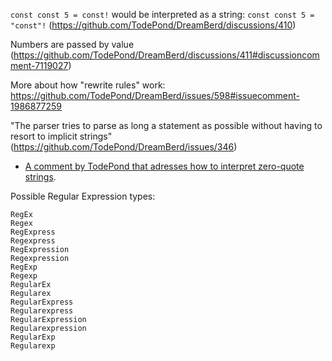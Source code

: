 
`const const 5 = const!` would be interpreted as a string: `const const 5 = "const"!` (https://github.com/TodePond/DreamBerd/discussions/410)

Numbers are passed by value (https://github.com/TodePond/DreamBerd/discussions/411#discussioncomment-7119027)

More about how "rewrite rules" work: https://github.com/TodePond/DreamBerd/issues/598#issuecomment-1986877259

"The parser tries to parse as long a statement as possible without having to resort to implicit strings" (https://github.com/TodePond/DreamBerd/issues/346)

- [A comment by TodePond that adresses how to interpret zero-quote strings](https://github.com/TodePond/DreamBerd/issues/192#issuecomment-1604498219).

Possible Regular Expression types:
```
RegEx
Regex
RegExpress
Regexpress
RegExpression
Regexpression
RegExp
Regexp
RegularEx
Regularex
RegularExpress
Regularexpress
RegularExpression
Regularexpression
RegularExp
Regularexp
```